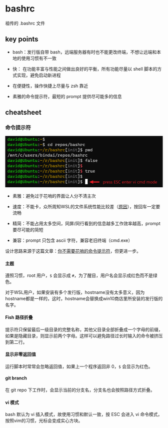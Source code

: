 # bashrc

祖传的 .bashrc 文件

## key points

* bash：发行版自带 bash，远端服务器有时也不能更改终端，不想让远端和本地的使用习惯有不一致

* 快： 在功能丰富与性能之间做出良好的平衡，所有功能尽量以 shell 脚本的方式实现，避免启动新进程

* 在便捷性，操作快捷上尽量与 zsh 靠近

* 素雅的命令提示符，最短的 prompt 提供尽可能多的信息

## cheatsheet

### 命令提示符

![prompt](images/prompt.png)

* 素雅：避免过于花哨的界面让人分不清主次

* 速度：不能卡，众所周知WSL的文件系统性能比较差（[原因](https://github.com/microsoft/WSL/issues/4197)），按回车一定要流畅

* 精简：不能占用太多空间，同屏/同行看到的信息越多工作效率越高，prompt 要尽可能的简短

* 兼容：prompt 只包含 ascii 字符，兼容老旧终端（cmd.exe）

设计思路来源于这篇文章：[你不需要花哨的命令提示符](https://zhuanlan.zhihu.com/p/51008087)，但更进一步。

#### 主题

遵照习惯，root 用户，`$` 会显示成 `#`，为了醒目，用户名会显示成红色而不是绿色。

对于WSL用户，如果安装有多个发行版，hostname没有太多意义，因为hostname都是一样的，这时，hostname会替换成win10商店里所安装的发行版的名字。

#### Fish 路径折叠

提示符只保留最后一级目录的完整名称，其他父目录全部折叠成一个字母的前缀，如果是隐藏目录，则显示前两个字母。这样可以避免路径过长时输入的命令被挤压到第二行。

#### 显示非零返回值

运行脚本时常常会忽略返回值，如果上一个程序返回非 0，`$` 会显示为红色。

#### git branch

在 git repo 下工作时，会显示当前的分支名，分支名也会按照路径方式折叠。

#### vi 模式

bash 默认为 vi 插入模式，故使用习惯和默认一致，按 ESC 会进入 vi 命令模式，按照vim的习惯，光标会变成实心方块。
